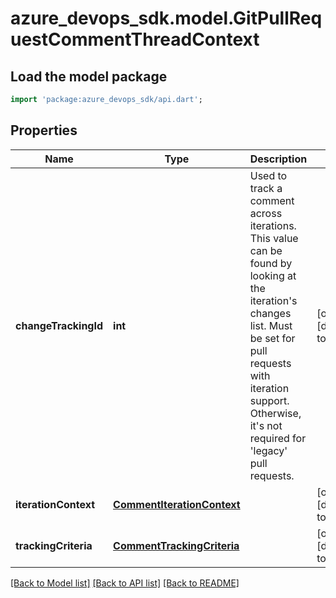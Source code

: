 # azure_devops_sdk.model.GitPullRequestCommentThreadContext

## Load the model package
```dart
import 'package:azure_devops_sdk/api.dart';
```

## Properties
Name | Type | Description | Notes
------------ | ------------- | ------------- | -------------
**changeTrackingId** | **int** | Used to track a comment across iterations. This value can be found by looking at the iteration&#39;s changes list. Must be set for pull requests with iteration support. Otherwise, it&#39;s not required for &#39;legacy&#39; pull requests. | [optional] [default to null]
**iterationContext** | [**CommentIterationContext**](CommentIterationContext.md) |  | [optional] [default to null]
**trackingCriteria** | [**CommentTrackingCriteria**](CommentTrackingCriteria.md) |  | [optional] [default to null]

[[Back to Model list]](../README.md#documentation-for-models) [[Back to API list]](../README.md#documentation-for-api-endpoints) [[Back to README]](../README.md)


